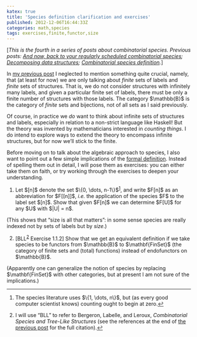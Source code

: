 ```yaml
---
katex: true
title: 'Species definition clarification and exercises'
published: 2012-12-06T16:44:33Z
categories: math,species
tags: exercises,finite,functor,size
---
```


<!-- -*- compile-command: "BlogLiteratelyD 04-defn2.markdown &gt; 04-defn2.html" -*- -->
<p>[<em>This is the fourth in a series of posts about combinatorial species. Previous posts: <a href="http://byorgey.wordpress.com/2012/10/17/and-now-back-to-your-regularly-scheduled-combinatorial-species/">And now, back to your regularly scheduled combinatorial species</a>; <a href="http://byorgey.wordpress.com/2012/10/27/decomposing-data-structures/">Decomposing data structures</a>; <a href="https://byorgey.wordpress.com/2012/11/20/combinatorial-species-definition/">Combinatorial species definition</a>.</em>]</p>
<p>In <a href="https://byorgey.wordpress.com/2012/11/20/combinatorial-species-definition/">my previous post</a> I neglected to mention something quite crucial, namely, that (at least for now) we are only talking about <em>finite</em> sets of labels and <em>finite</em> sets of structures. That is, we do not consider structures with infinitely many labels, and given a particular finite set of labels, there must be only a finite number of structures with those labels. The category $\mathbb{B}$ is the category of <em>finite</em> sets and bijections, not of all sets as I said previously.</p>
<p>Of course, in practice we <em>do</em> want to think about infinite sets of structures and labels, especially in relation to a non-strict language like Haskell! But the theory was invented by mathematicians interested in <em>counting things</em>. I do intend to explore ways to extend the theory to encompass infinite structures, but for now we’ll stick to the finite.</p>
<p>Before moving on to talk about the algebraic approach to species, I also want to point out a few simple implications of the <a href="https://byorgey.wordpress.com/2012/11/20/combinatorial-species-definition/">formal definition</a>. Instead of spelling them out in detail, I will pose them as exercises: you can either take them on faith, or try working through the exercises to deepen your understanding.</p>
<ol style="list-style-type:decimal;">
<li>Let $[n]$ denote the set $\{0, \dots, n-1\}$<sup><a href="#fn1" class="footnoteRef" id="fnref1">1</a></sup>, and write $F[n]$ as an abbreviation for $F[[n]]$, <em>i.e.</em> the application of the species $F$ to the label set $[n]$. Show that given $F[n]$ we can determine $F[U]$ for any $U$ with $|U| = n$.</li>
</ol>
<p>(This shows that “size is all that matters”: in some sense species are really indexed not by sets of labels but by <em>size</em>.)</p>
<ol start="2" style="list-style-type:decimal;">
<li>[BLL<sup><a href="#fn2" class="footnoteRef" id="fnref2">2</a></sup> Exercise 1.1.2] Show that we get an equivalent definition if we take species to be functors from $\mathbb{B}$ to $\mathbf{FinSet}$ (the category of finite sets and (total) functions) instead of endofunctors on $\mathbb{B}$.</li>
</ol>
<p>(Apparently one can generalize the notion of species by replacing $\mathbf{FinSet}$ with other categories, but at present I am not sure of the implications.)</p>
<div class="footnotes">
<hr />
<ol>
<li id="fn1"><p>The species literature uses $\{1, \dots, n\}$, but (as every good computer scientist knows) counting ought to begin at zero.<a href="#fnref1">↩</a></p></li>
<li id="fn2"><p>I will use “BLL” to refer to Bergeron, Labelle, and Leroux, <em>Combinatorial Species and Tree-Like Structures</em> (see the references at the end of <a href="http://byorgey.wordpress.com/2012/11/20/combinatorial-species-definition/">the previous post</a>  for the full citation).<a href="#fnref2">↩</a></p></li>
</ol>
</div>

